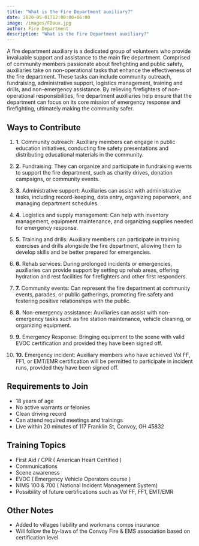 ```yaml
---
title: "What is the Fire Department auxiliary?"
date: 2020-05-01T12:00:00+06:00
image: /images/FDaux.jpg
author: Fire Department
description: "What is the Fire Department auxiliary?"
---
```



A fire department auxiliary is a dedicated group of volunteers who provide invaluable support and assistance to the main fire department. Comprised of community members passionate about firefighting and public safety, auxiliaries take on non-operational tasks that enhance the effectiveness of the fire department. These tasks can include community outreach, fundraising, administrative support, logistics management, training and drills, and non-emergency assistance. By relieving firefighters of non-operational responsibilities, fire department auxiliaries help ensure that the department can focus on its core mission of emergency response and firefighting, ultimately making the community safer.


## Ways to Contribute

1. **1.** Community outreach: Auxiliary members can engage in public education initiatives, conducting fire safety presentations and distributing educational materials in the community.

2. **2.** Fundraising: They can organize and participate in fundraising events to support the fire department, such as charity drives, donation campaigns, or community events.

3. **3.** Administrative support: Auxiliaries can assist with administrative tasks, including record-keeping, data entry, organizing paperwork, and managing department schedules.

4. **4.** Logistics and supply management: Can help with inventory management, equipment maintenance, and organizing supplies needed for emergency response.

5. **5.** Training and drills: Auxiliary members can participate in training exercises and drills alongside the fire department, allowing them to develop skills and be better prepared for emergencies.

6. **6.** Rehab services: During prolonged incidents or emergencies, auxiliaries can provide support by setting up rehab areas, offering hydration and rest facilities for firefighters and other first responders.

7. **7.** Community events: Can represent the fire department at community events, parades, or public gatherings, promoting fire safety and fostering positive relationships with the public.

8. **8.** Non-emergency assistance: Auxiliaries can assist with non-emergency tasks such as fire station maintenance, vehicle cleaning, or organizing equipment.

9. **9.** Emergency Response: Bringing equipment to the scene with valid EVOC certification and provided they have been signed off.

10. **10.** Emergency incident:  Auxiliary members who have achieved Vol FF, FF1, or EMT/EMR certification will be permitted to participate in incident runs, provided they have been signed off.

## Requirements to Join

- 18 years of age
- No active warrants or felonies
- Clean driving record
- Can attend required meetings and trainings
- Live within 20 minutes of 117 Franklin St, Convoy, OH 45832

## Training Topics

- First Aid / CPR ( American Heart Certified )
- Communications
- Scene awareness
- EVOC ( Emergency Vehicle Operators course )
- NIMS 100 & 700 ( National Incident Management System)
- Possibility of future certifications such as Vol FF, FF1, EMT/EMR

## Other Notes

- Added to villages liability and workmans comps insurance
- Will follow the by-laws of the Convoy Fire & EMS association based on certification level